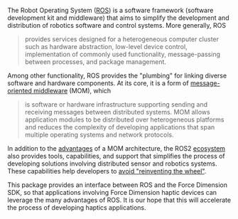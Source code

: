 <!-- License

Copyright 2022-2023 Neuromechatronics Lab, Carnegie Mellon University

Created by: a. whit. (nml@whit.contact)

This Source Code Form is subject to the terms of the Mozilla Public
License, v. 2.0. If a copy of the MPL was not distributed with this
file, You can obtain one at https://mozilla.org/MPL/2.0/.
-->

The Robot Operating System ([ROS][ros_wikipedia]) is a software framework 
(software development kit and middleware) that aims to simplify the development 
and distribution of robotics software and control systems. More generally, ROS

> provides services designed for a heterogeneous computer cluster such as hardware abstraction, low-level device control, implementation of commonly used functionality, message-passing between processes, and package management. 

Among other functionality, ROS provides the "plumbing" for linking diverse 
software and hardware components. At its core, it is a form of 
[message-oriented middleware][mom_wikipedia] (MOM), which

> is software or hardware infrastructure supporting sending and receiving messages between distributed systems. MOM allows application modules to be distributed over heterogeneous platforms and reduces the complexity of developing applications that span multiple operating systems and network protocols. 

In addition to the [advantages][mom_advantages] of a MOM architecture, the ROS2 [ecosystem][ros_ecosystem] also provides tools, capabilities, and support that 
simplifies the process of developing solutions involving distributed sensor and 
robotics systems. These capabilities help developers to 
[avoid "reinventing the wheel"][why_ros].

This package provides an interface between ROS and the Force Dimension SDK, so 
that applications involving Force Dimension haptic devices can leverage the 
many advantages of ROS. It is our hope that this will accelerate the process of 
developing haptics applications.

[ros_wikipedia]: https://en.wikipedia.org/wiki/Robot_Operating_System
[why_ros]: https://www.ros.org/blog/why-ros/
[ros_ecosystem]: https://www.ros.org/blog/ecosystem/
[mom_wikipedia]: https://en.wikipedia.org/wiki/Message-oriented_middleware
[mom_advantages]: https://en.wikipedia.org/wiki/Message-oriented_middleware#Advantages
[force_dimension_sdk]: https://www.forcedimension.com/software/sdk
